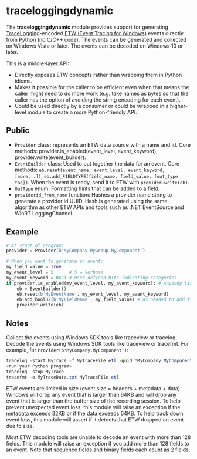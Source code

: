 # traceloggingdynamic

The **traceloggingdynamic** module provides support for generating
[TraceLogging](https://docs.microsoft.com/windows/win32/tracelogging/trace-logging-portal)-encoded
[ETW (Event Tracing for Windows)](https://docs.microsoft.com/windows/win32/etw/event-tracing-portal)
events directly from Python (no C/C++ code). The events can be generated and
collected on Windows Vista or later. The events can be decoded on Windows 10
or later.

This is a middle-layer API:

- Directly exposes ETW concepts rather than wrapping them in Python idioms.
- Makes it possible for the caller to be efficient even when that means the
  caller might need to do more work (e.g. take names as bytes so that the
  caller has the option of avoiding the string encoding for each event).
- Could be used directly by a consumer or could be wrapped in a higher-level
  module to create a more Python-friendly API.

## Public

- `Provider` class: represents an ETW data source with a name and id. Core
  methods: provider.is_enabled(event_level, event_keyword),
  provider.write(event_builder).
- `EventBuilder` class: Used to put together the data for an event. Core
  methods: `eb.reset(event_name, event_level, event_keyword, [more...])`,
  `eb.add_FIELDTYPE(field_name, field_value, [out_type, tag])`. When the event
  is ready, send it to ETW with `provider.write(eb)`.
- `OutType` enum: Formatting hints that can be added to a field.
- `providerid_from_name` function: Hashes a provider name string to generate
  a provider id UUID. Hash is generated using the same algorithm as other ETW
  APIs and tools such as .NET EventSource and WinRT LoggingChannel.

## Example

```python
# At start of program:
provider = Provider(b'MyCompany.MyGroup.MyComponent')

# When you want to generate an event:
my_field_value = True
my_event_level = 5      # 5 = Verbose
my_event_keyword = 0x21 # User-defined bits indicating categories.
if provider.is_enabled(my_event_level, my_event_keyword): # Anybody listening?
    eb = EventBuilder()
    eb.reset(b'MyEventName', my_event_level, my_event_keyword)
    eb.add_bool32(b'MyFieldName', my_field_value) # as needed to add fields.
    provider.write(eb)
```

## Notes

Collect the events using Windows SDK tools like traceview or tracelog.
Decode the events using Windows SDK tools like traceview or tracefmt.
For example, for `Provider(b'MyCompany.MyComponent')`:

```powershell
tracelog -start MyTrace -f MyTraceFile.etl -guid *MyCompany.MyComponent -level 5 -matchanykw 0xf
<run your Python program>
tracelog -stop MyTrace
tracefmt -o MyTraceData.txt MyTraceFile.etl
```

ETW events are limited in size (event size = headers + metadata + data).
Windows will drop any event that is larger than 64KB and will drop any event
that is larger than the buffer size of the recording session. To help prevent
unexpected event loss, this module will raise an exception if the metadata
exceeds 32KB or if the data exceeds 64KB. To help track down event loss, this
module will assert if it detects that ETW dropped an event due to size.

Most ETW decoding tools are unable to decode an event with more than 128
fields. This module will raise an exception if you add more than 128 fields to
an event. Note that sequence fields and binary fields each count as 2 fields.
